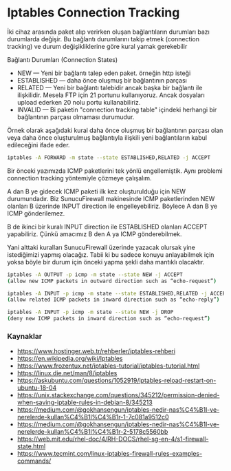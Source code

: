 # Iptables Connection Tracking
İki cihaz arasında paket alıp verirken oluşan bağlantıların durumları bazı durumlarda değişir. Bu bağlantı durumlarını takip etmek (connection tracking) ve durum değişikliklerine göre kural yamak gerekebilir
 

Bağlantı Durumları (Connection States)

- NEW — Yeni bir bağlantı talep eden paket. örneğin http isteği
- ESTABLISHED — daha önce oluşmuş bir bağlantının parçası
- RELATED — Yeni bir bağlantı talebidir ancak başka bir bağlantı ile ilişkilidir. Mesela FTP için 21 portunu kullanıyoruz. Ancak dosyaları upload ederken 20 nolu portu kullanabiliriz.
- INVALID — Bi paketin "connection tracking table" içindeki herhangi bir bağlantının parçası olmaması durumudur. 

Örnek olarak aşağıdaki kural daha önce oluşmuş bir bağlantının parçası olan veya daha önce oluşturulmuş bağlantıyla ilişkili yeni bağlantıların kabul edileceğini ifade eder.

```bash
iptables -A FORWARD -m state --state ESTABLISHED,RELATED -j ACCEPT
```
Bir önceki yazımızda ICMP paketlerini tek yönlü engellemiştik. Aynı problemi connection tracking yöntemiyle çözmeye çalışalım.

A dan B ye gidecek ICMP paketi ilk kez oluşturulduğu için NEW durumundadır. Biz SunucuFirewall makinesinde ICMP paketlerinden NEW olanları B üzerinde INPUT direction ile engelleyebiliriz. Böylece A dan B ye ICMP gönderilemez. 

B de ikinci bir kuralı INPUT direction ile ESTABLISHED olanları ACCEPT yapabiliriz. Çünkü amacımız B den A ya ICMP gönderebilmek.

Yani alttaki kuralları SunucuFirewall üzerinde yazacak olursak yine istediğimizi yapmış olacağız. Tabii ki bu sadece konuyu anlayabilmek için yoksa böyle bir durum için önceki yapma şekli daha mantıklı olacaktır.

```bash
iptables -A OUTPUT -p icmp -m state --state NEW -j ACCEPT
(allow new ICMP packets in outward direction such as “echo-request”)

iptables -A INPUT -p icmp -m state --state ESTABLISHED,RELATED -j ACCEPT
(allow related ICMP packets in inward direction such as “echo-reply”)

iptables -A INPUT -p icmp -m state --state NEW -j DROP
(deny new ICMP packets in inward direction such as “echo-request”)
```

### Kaynaklar
- https://www.hostinger.web.tr/rehberler/iptables-rehberi
- https://en.wikipedia.org/wiki/Iptables
- https://www.frozentux.net/iptables-tutorial/iptables-tutorial.html
- https://linux.die.net/man/8/iptables
- https://askubuntu.com/questions/1052919/iptables-reload-restart-on-ubuntu-18-04
- https://unix.stackexchange.com/questions/345212/permission-denied-when-saving-iptable-rules-in-debian-8/345213
- https://medium.com/@gokhansengun/iptables-nedir-nas%C4%B1l-ve-nerelerde-kullan%C4%B1l%C4%B1r-1-7c081a9512c0
- https://medium.com/@gokhansengun/iptables-nedir-nas%C4%B1l-ve-nerelerde-kullan%C4%B1l%C4%B1r-2-5178c5560bb
- https://web.mit.edu/rhel-doc/4/RH-DOCS/rhel-sg-en-4/s1-firewall-state.html
- https://www.tecmint.com/linux-iptables-firewall-rules-examples-commands/